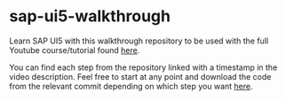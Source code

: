 # sap-ui5-walkthrough
Learn SAP UI5 with this walkthrough repository to be used with the full Youtube course/tutorial found [here](https://youtu.be/mmSB85rWQ3w).
 
You can find each step from the repository linked with a timestamp in the video description. Feel free to start at any point and download the code from the relevant commit depending on which step you want [here](https://github.com/brandoncaulfield/sap-ui5-walkthrough/commits/main).


 
